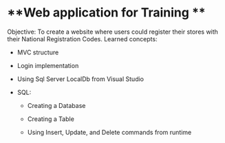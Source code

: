 # **Web application for Training **

Objective: 
To create a website where users could register their stores with their National Registration Codes. 
Learned concepts:
- MVC structure
- Login implementation
- Using Sql Server LocalDb from Visual Studio
- SQL: 

   - Creating a Database
 
   - Creating a Table
 
   - Using Insert, Update, and Delete commands from runtime
